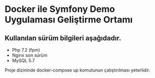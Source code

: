 Docker ile Symfony Demo Uygulaması Geliştirme Ortamı
========================

Kullanılan sürüm bilgileri aşağıdadır.
---------------------------------------
* Php 7.2 (fpm)
* Nginx son sürüm
* MySQL 5.7


Proje dizininde docker-compose up komutunun çalıştırılması yeterlidir.
